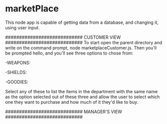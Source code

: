 # marketPlace

This node app is capable of getting data from a database, and changing it, using user input.


############################
CUSTOMER VIEW
############################
To start open the parent directory and write on the command prompt, node marketplaceCustomer.js. 
Then you'll be prompted hello, and you'll see three options to chose from:

  -WEAPONS:
  
  -SHIELDS:
  
  -GOODIES:

Select any of these to list the items in the department with the same name as the option selected out of these three and allow the user to select which one they want to purchase and how much of it they'd like to buy.



############################
MANAGER'S VIEW
############################
